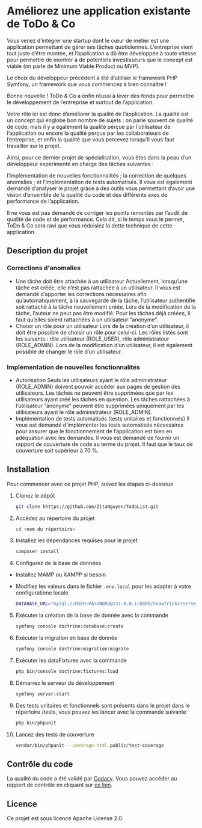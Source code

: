 # Améliorez une application existante de ToDo & Co
Vous venez d’intégrer une startup dont le cœur de métier est une application permettant de gérer ses tâches quotidiennes. L’entreprise vient tout juste d’être montée, et l’application a dû être développée à toute vitesse pour permettre de montrer à de potentiels investisseurs que le concept est viable (on parle de Minimum Viable Product ou MVP).

Le choix du développeur précédent a été d’utiliser le framework PHP Symfony, un framework que vous commencez à bien connaître !

Bonne nouvelle ! ToDo & Co a enfin réussi à lever des fonds pour permettre le développement de l’entreprise et surtout de l’application.

Votre rôle ici est donc d’améliorer la qualité de l’application. La qualité est un concept qui englobe bon nombre de sujets : on parle souvent de qualité de code, mais il y a également la qualité perçue par l’utilisateur de l’application ou encore la qualité perçue par les collaborateurs de l’entreprise, et enfin la qualité que vous percevez lorsqu’il vous faut travailler sur le projet.

Ainsi, pour ce dernier projet de spécialisation, vous êtes dans la peau d’un développeur expérimenté en charge des tâches suivantes :

l’implémentation de nouvelles fonctionnalités ; la correction de quelques anomalies ; et l’implémentation de tests automatisés. Il vous est également demandé d’analyser le projet grâce à des outils vous permettant d’avoir une vision d’ensemble de la qualité du code et des différents axes de performance de l’application.

Il ne vous est pas demandé de corriger les points remontés par l’audit de qualité de code et de performance. Cela dit, si le temps vous le permet, ToDo & Co sera ravi que vous réduisiez la dette technique de cette application.

## Description du projet

### Corrections d'anomalies
* Une tâche doit être attachée à un utilisateur
  Actuellement, lorsqu’une tâche est créée, elle n’est pas rattachée à un utilisateur. Il vous est demandé d’apporter les corrections nécessaires afin qu’automatiquement, à la sauvegarde de la tâche, l’utilisateur authentifié soit rattaché à la tâche nouvellement créée. Lors de la modification de la tâche, l’auteur ne peut pas être modifié. Pour les tâches déjà créées, il faut qu’elles soient rattachées à un utilisateur “anonyme”.
* Choisir un rôle pour un utilisateur
  Lors de la création d’un utilisateur, il doit être possible de choisir un rôle pour celui-ci. Les rôles listés sont les suivants : rôle utilisateur (ROLE_USER), rôle administrateur (ROLE_ADMIN). Lors de la modification d’un utilisateur, il est également possible de changer le rôle d’un utilisateur.

### Implémentation de nouvelles fonctionnalités
* Autorisation
  Seuls les utilisateurs ayant le rôle administrateur (ROLE_ADMIN) doivent pouvoir accéder aux pages de gestion des utilisateurs. Les tâches ne peuvent être supprimées que par les utilisateurs ayant créé les tâches en question. Les tâches rattachées à l’utilisateur “anonyme” peuvent être supprimées uniquement par les utilisateurs ayant le rôle administrateur (ROLE_ADMIN).
* Implémentation de tests automatisés (tests unitaires et fonctionnels)
  Il vous est demandé d’implémenter les tests automatisés nécessaires pour assurer que le fonctionnement de l’application est bien en adéquation avec les demandes. Il vous est demandé de fournir un rapport de couverture de code au terme du projet. Il faut que le taux de couverture soit supérieur à 70 %.


## Installation
Pour commencer avec ce projet PHP, suivez les étapes ci-dessous
1. Clonez le dépôt

   ```bash
   git clone hhttps://github.com/ZitaNguyen/TodoList.git
   ```

2. Accédez au répertoire du projet

   ```bash
   cd <nom du répertoire>
   ```

3. Installez les dépendances requises pour le projet

   ```bash
   composer install
   ```

4. Configurez de la base de données
- Installez MAMP ou XAMPP si besoin
- Modifiez les valeurs dans le fichier `.env.local` pour les adapter à votre configuratione locale.

   ```bash
   DATABASE_URL="mysql://USER:PASSWORD@127.0.0.1:8889/SnowTricks?serverVersion=5.7.40"
   ```

5. Exécuter la création de la base de donnée avec la commande

   ```bash
   symfony console doctrine:database:create
   ```

6. Exécuter la migration en base de donnée

   ```bash
   symfony console doctrine:migration:migrate
   ```

7. Exécuter les dataFixtures avec la commande

   ```bash
   php bin/console doctrine:fixtures:load
   ```

8. Démarrez le serveur de développement

    ```bash
    symfony server:start
    ```

9. Des tests unitaires et fonctionnels sont présents dans le projet dans le répertoire /tests, vous pouvez les lancer avec la commande suivante
    ```bash
    php bin/phpunit
    ```

10. Lancez des tests de couverture
    ```bash
    vendor/bin/phpunit --coverage-html public/test-coverage
    ```

## Contrôle du code

La qualité du code a été validé par [Codacy](https://codeclimate.com/). Vous pouvez accéder au rapport de contrôle en cliquant sur [ce lien](https://app.codacy.com/gh/ZitaNguyen/TodoList/dashboard).

## Licence

Ce projet est sous licence Apache License 2.0.


